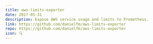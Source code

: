 ```yaml
---
title: aws-limits-exporter
date: 2017-05-31
description: Expose AWS service usage and limits to Prometheus.
link: https://github.com/danielfm/aws-limits-exporter
repo: https://github.com/danielfm/aws-limits-exporter
icon: 🔍
---
```

